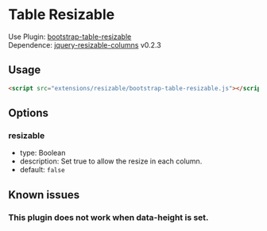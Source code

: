 # Table Resizable

Use Plugin: [bootstrap-table-resizable](https://github.com/wenzhixin/bootstrap-table/tree/master/src/extensions/resizable) </br>
Dependence: [jquery-resizable-columns](https://github.com/dobtco/jquery-resizable-columns) v0.2.3

## Usage

```html
<script src="extensions/resizable/bootstrap-table-resizable.js"></script>
```

## Options

### resizable

* type: Boolean
* description: Set true to allow the resize in each column.
* default: `false`

## Known issues

### This plugin does not work when data-height is set.

